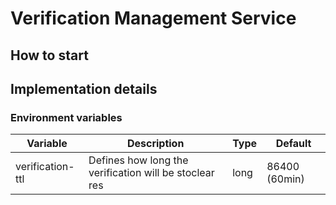 # Verification Management Service

## How to start

## Implementation details

### Environment variables

| Variable         | Description                                                | Type | Default       |
|------------------|------------------------------------------------------------|------|---------------|
| verification-ttl | Defines how long the verification will be stoclear<br/>res | long | 86400 (60min) |